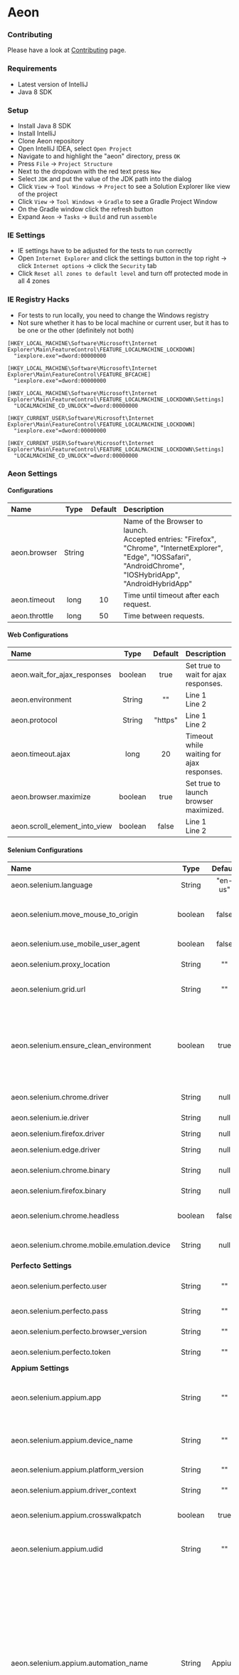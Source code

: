 # Aeon

### Contributing

Please have a look at [Contributing](CONTRIBUTING.md) page.


### Requirements
* Latest version of IntelliJ
* Java 8 SDK


### Setup
* Install Java 8 SDK
* Install IntelliJ
* Clone Aeon repository
* Open IntelliJ IDEA, select `Open Project`
* Navigate to and highlight the "aeon" directory, press `OK`
* Press `File` -> `Project Structure`
* Next to the dropdown with the red text press `New`
* Select `JDK` and put the value of the JDK path into the dialog
* Click `View` -> `Tool Windows` -> `Project` to see a Solution Explorer like view of the project
* Click `View` -> `Tool Windows` -> `Gradle` to see a Gradle Project Window
* On the Gradle window click the refresh button
* Expand `Aeon` -> `Tasks` -> `Build` and run `assemble`


### IE Settings
* IE settings have to be adjusted for the tests to run correctly
* Open `Internet Explorer` and click the settings button in the top right -> click `Internet options` -> click the `Security` tab
* Click `Reset all zones to default level` and turn off protected mode in all 4 zones


### IE Registry Hacks
* For tests to run locally, you need to change the Windows registry
* Not sure whether it has to be local machine or current user, but it has to be one or the other (definitely not both)

```
[HKEY_LOCAL_MACHINE\Software\Microsoft\Internet Explorer\Main\FeatureControl\FEATURE_LOCALMACHINE_LOCKDOWN]
  "iexplore.exe"=dword:00000000

[HKEY_LOCAL_MACHINE\Software\Microsoft\Internet Explorer\Main\FeatureControl\FEATURE_BFCACHE]
  "iexplore.exe"=dword:00000000

[HKEY_LOCAL_MACHINE\Software\Microsoft\Internet Explorer\Main\FeatureControl\FEATURE_LOCALMACHINE_LOCKDOWN\Settings]
  "LOCALMACHINE_CD_UNLOCK"=dword:00000000

[HKEY_CURRENT_USER\Software\Microsoft\Internet Explorer\Main\FeatureControl\FEATURE_LOCALMACHINE_LOCKDOWN]
  "iexplore.exe"=dword:00000000

[HKEY_CURRENT_USER\Software\Microsoft\Internet Explorer\Main\FeatureControl\FEATURE_LOCALMACHINE_LOCKDOWN\Settings]
  "LOCALMACHINE_CD_UNLOCK"=dword:00000000
```

### Aeon Settings

#### Configurations
| **Name**      	| **Type** |**Default**|**Description**  |
|:---|:---:|:---:|:---|
| aeon.browser | String | | Name of the Browser to launch.</br> Accepted entries: "Firefox", "Chrome", "InternetExplorer", "Edge", "IOSSafari", "AndroidChrome", "IOSHybridApp", "AndroidHybridApp" |
| aeon.timeout | long | 10 | Time until timeout after each request. |  
| aeon.throttle | long | 50 | Time between requests. |  

   
#### Web Configurations
| **Name**      	| **Type** |**Default**|**Description**  |
| :---	|:---:|:---:|:---|
| aeon.wait\_for\_ajax\_responses | boolean | true | Set true to wait for ajax responses. | 
| aeon.environment | String | "" | Line 1 </br> Line 2|  
| aeon.protocol | String | "https" | Line 1 </br> Line 2|
| aeon.timeout.ajax | long | 20 | Timeout while waiting for ajax responses. |  
| aeon.browser.maximize | boolean | true | Set true to launch browser maximized. |  
| aeon.scroll\_element\_into\_view | boolean | false | Line 1 </br> Line 2|

#### Selenium Configurations
| **Name** | **Type** |**Default**|**Description**  |
| :---|:---:|:---:|:---|
| aeon.selenium.language| String | "en-us"| Browser accepted language codes.|
| aeon.selenium.move\_mouse\_to\_origin | boolean | false | Set to true to moves mouse to origin of the window on browser launch. |  
| aeon.selenium.use\_mobile\_user\_agent | boolean | false | Line 1 </br> Line 2| 
| aeon.selenium.proxy_location | String | "" | Line 1 </br> Line 2| 
| aeon.selenium.grid.url | String | "" | ?? Url to selenium hub. Must end in "/wd/hub" |
| aeon.selenium.ensure\_clean\_environment | boolean | true | Set to true to launch browser in a clean environment. Deletes cookies, cache, temp files, history, or form data. Each browser may delete different things. |  
| aeon.selenium.chrome.driver | String | null | Path to chromedriver. |  
| aeon.selenium.ie.driver | String | null | Path to IEDriverServer.|
| aeon.selenium.firefox.driver | String | null | Path to geckodriver.|
| aeon.selenium.edge.driver | String | null | Path to MicrosoftWebDriver.|  
| aeon.selenium.chrome.binary | String | null | Path to Chrome binary file to use.|  
| aeon.selenium.firefox.binary | String | null | Path to Firefox binary file to use.|
| aeon.selenium.chrome.headless | boolean | false | Set to true to run Chrome in headless mode |  
| aeon.selenium.chrome.mobile.emulation.device | String | null | Device name to be emulated in Chrome.|  
| **Perfecto Settings** |||  
| aeon.selenium.perfecto.user | String | "" | The name of the user running the operation. |
| aeon.selenium.perfecto.pass | String | "" | The password for the user. |  
| aeon.selenium.perfecto.browser_version | String | "" | The version of the browser. |  
| aeon.selenium.perfecto.token | String | "" | User's personal security token.|
| **Appium Settings** |||  
| aeon.selenium.appium.app | String | "" | The Perfecto repository path to an .ipa or .apk file. </br> Incompatible with browserName. |  
| aeon.selenium.appium.device_name | String | "" | Emulator device name. Ex("iPhone X", "Pixel_XL_API_27") |  
| aeon.selenium.appium.platform_version  | String | "" | OS version for iPhone emulator. |
| aeon.selenium.appium.driver_context | String | "" | Line 1 </br> Line 2|
| aeon.selenium.appium.crosswalkpatch | boolean | true | Set to true to use crosswalkpatch for Android testing. |  
| aeon.selenium.appium.udid | String | "" | Unique device identifier of the connected physical device |  
| aeon.selenium.appium.automation_name | String | Appium | Which automation engine to use - determines the UIElement Class names identified by the automation engine. </br> Use XCUITest if automating iOS 10 or later native applications, see more details. </br> Note: use PerfectoMobile for the Perfecto object tree - uses generic UIElement classes. </br> Accepted entries: "Appium", "XCUITest", "PerfectoMobile"|
| **Android Settings** 	|||  
| aeon.selenium.android.app_package | String | "" | Java package of the Android app you want to run |  
| aeon.selenium.android.app_activity | String | "" |  Activity name for the Android activity you want to launch from your package. This often needs to be preceded by a . (e.g.,.MainActivity instead ofMainActivity) | 
| **IOS Settings** 	|||   
| aeon.selenium.ios.bundle_id | String | "" | Bundle ID of the app under test. Useful for starting an app on a real device or for using other caps which require the bundle ID during test startup |